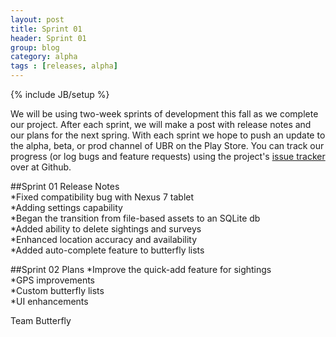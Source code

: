 ```yaml
---
layout: post
title: Sprint 01
header: Sprint 01
group: blog
category: alpha
tags : [releases, alpha]
---
```

{% include JB/setup %}

We will be using two-week sprints of development this fall as we complete our project. After each sprint, we will make a post with release notes and our plans for the next spring. With each sprint we hope to push an update to the alpha, beta, or prod channel of UBR on the Play Store. You can track our progress (or log bugs and feature requests) using the project's [issue tracker](https://github.com/curtisullerich/butterflies/issues?state=open) over at Github.  

##Sprint 01 Release Notes  
*Fixed compatibility bug with Nexus 7 tablet  
*Adding settings capability  
*Began the transition from file-based assets to an SQLite db  
*Added ability to delete sightings and surveys  
*Enhanced location accuracy and availability  
*Added auto-complete feature to butterfly lists  

##Sprint 02 Plans
*Improve the quick-add feature for sightings  
*GPS improvements  
*Custom butterfly lists  
*UI enhancements

Team Butterfly
